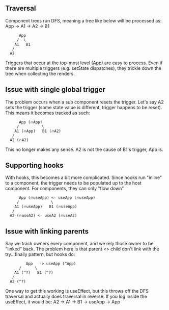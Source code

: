 ## Traversal

Component trees run DFS, meaning a tree like below will be processed as: App -> A1 -> A2 -> B1

```
      App
     /  \
    A1   B1
   /
  A2
```

Triggers that occur at the top-most level (App) are easy to process. Even if there are multiple triggers (e.g. setState dispatches), they trickle down the tree when collecting the renders.

## Issue with single global trigger

The problem occurs when a sub component resets the trigger. Let's say A2 sets the trigger (some state value is different, trigger happens to be reset). This means it becomes tracked as such:

```
      App (🔥App)
     /          \
    A1 (🔥App)   B1 (🔥A2)
   /
  A2 (🔥A2)
```

This no longer makes any sense. A2 is not the cause of B1's trigger, App is.

## Supporting hooks

With hooks, this becomes a bit more complicated. Since hooks run "inline" to a component, the trigger needs to be populated up to the host component. For components, they can only "flow down"

```
      App (🔥useApp) <- useApp (🔥useApp)
     /              \
    A1 (🔥useApp)   B1 (🔥useApp)
   /
  A2 (🔥useA2) <- useA2 (🔥useA2)
```

## Issue with linking parents

Say we track owners every component, and we rely those owner to be "linked" back. The problem here is that parent <> child don't link with the try...finally pattern, but hooks do:

```
         App   -> useApp (^App)
      /      \
    A1 (^?)   B1 (^?)
   /
  A2 (^?)
```

One way to get this working is useEffect, but this throws off the DFS traversal and actually does traversal in reverse. If you log inside the useEffect, it would be: A2 -> A1 -> B1 -> useApp -> App
